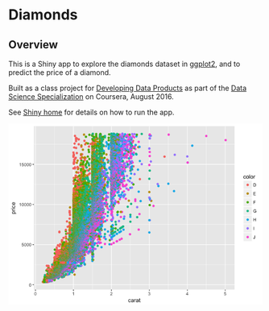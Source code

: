 Diamonds
================

Overview
--------

This is a Shiny app to explore the diamonds dataset in [ggplot2](http://ggplot2.org/), and to predict the price of a diamond.

Built as a class project for [Developing Data Products](https://www.coursera.org/learn/data-products) as part of the [Data Science Specialization](https://www.coursera.org/specializations/jhu-data-science) on Coursera, August 2016.

See [Shiny home](https://shiny.rstudio.com/) for details on how to run the app.

![](README_files/figure-markdown_github/unnamed-chunk-1-1.png)
